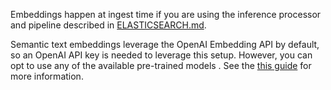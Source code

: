 Embeddings happen at ingest time if you are using the inference processor and pipeline described in [ELASTICSEARCH.md](./ELASTICSEARCH.md).

Semantic text embeddings leverage the OpenAI Embedding API by default, so an OpenAI API key is needed to leverage this setup. However, you can opt to use any of the available pre-trained models . See the [this guide](https://www.elastic.co/guide/en/elasticsearch/reference/current/inference-apis.html) for more information.
